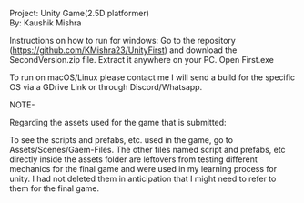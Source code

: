 Project: Unity Game(2.5D platformer)   
By: Kaushik Mishra

Instructions on how to run for windows:
Go to the repository (https://github.com/KMishra23/UnityFirst) and download the SecondVersion.zip file.
Extract it anywhere on your PC.
Open First.exe

To run on macOS/Linux please contact me I will send a build for the specific OS via a GDrive Link or through Discord/Whatsapp.

NOTE-

Regarding the assets used for the game that is submitted:

To see the scripts and prefabs, etc. used in the game, go to Assets/Scenes/Gaem-Files. The other files named script and prefabs, etc directly inside the assets folder are leftovers from testing different mechanics for the final game and were used in my learning process for unity. I had not deleted them in anticipation that I might need to refer to them for the final game.
